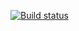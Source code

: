 [![Build status](https://ci.appveyor.com/api/projects/status/cdxn39anskx4s9f2?svg=true)](https://ci.appveyor.com/project/lina108108/hw2222222)